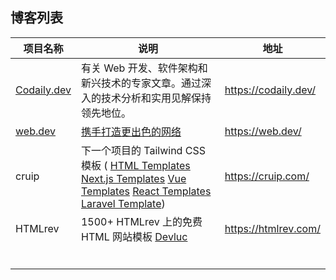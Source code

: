 

## 博客列表
| 项目名称                                     | 说明                                                         | 地址                 |
| -------------------------------------------- | ------------------------------------------------------------ | -------------------- |
| [Codaily.dev](https://codaily.dev/)          | 有关 Web 开发、软件架构和新兴技术的专家文章。通过深入的技术分析和实用见解保持领先地位。 | https://codaily.dev/ |
| [web.dev](https://api.daily.dev/r/nZIKT5rQY) | [携手打造更出色的网络](https://web.dev/about?hl=zh-cn)       | https://web.dev/     |
| cruip                                        | 下一个项目的 Tailwind CSS 模板 (   [HTML Templates](https://cruip.com/docs/html-templates-tailwind-css/)  [Next.js Templates](https://cruip.com/docs/next-js-templates-tailwind-css/)  [Vue Templates](https://cruip.com/docs/vue-templates-tailwind-css/)  [React Templates](https://cruip.com/docs/react-templates-tailwind-css/)  [Laravel Template](https://cruip.com/docs/laravel-templates/)) | https://cruip.com/   |
| HTMLrev                                      | 1500+ HTMLrev 上的免费 HTML 网站模板  [Devluc](https://devluc.com/) | https://htmlrev.com/ |
|                                              |                                                              |                      |
|                                              |                                                              |                      |
|                                              |                                                              |                      |
|                                              |                                                              |                      |
|                                              |                                                              |                      |
|                                              |                                                              |                      |

